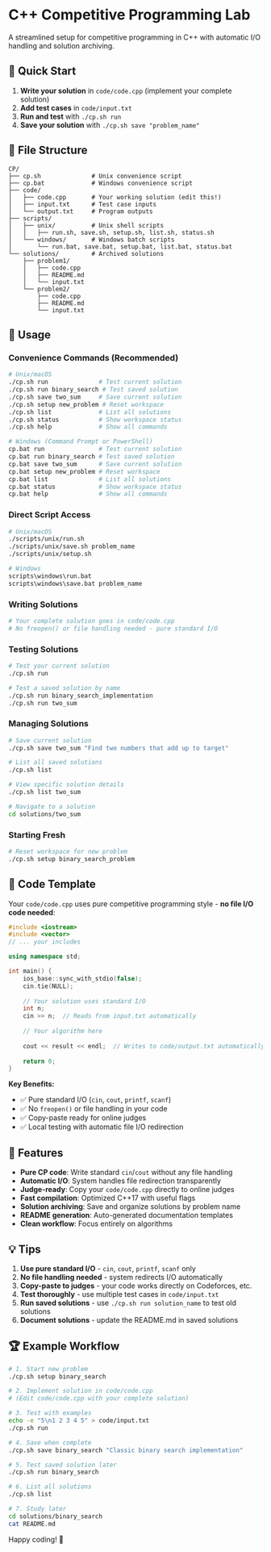 # C++ Competitive Programming Lab

A streamlined setup for competitive programming in C++ with automatic I/O handling and solution archiving.

## 🚀 Quick Start

1. **Write your solution** in `code/code.cpp` (implement your complete solution)
2. **Add test cases** in `code/input.txt`
3. **Run and test** with `./cp.sh run`
4. **Save your solution** with `./cp.sh save "problem_name"`

## 📁 File Structure

```
CP/
├── cp.sh              # Unix convenience script
├── cp.bat             # Windows convenience script
├── code/
│   ├── code.cpp       # Your working solution (edit this!)
│   ├── input.txt      # Test case inputs
│   └── output.txt     # Program outputs
├── scripts/
│   ├── unix/          # Unix shell scripts
│   │   ├── run.sh, save.sh, setup.sh, list.sh, status.sh
│   └── windows/       # Windows batch scripts
│       └── run.bat, save.bat, setup.bat, list.bat, status.bat
└── solutions/         # Archived solutions
    ├── problem1/
    │   ├── code.cpp
    │   ├── README.md
    │   └── input.txt
    └── problem2/
        ├── code.cpp
        ├── README.md
        └── input.txt
```

## 🔧 Usage

### Convenience Commands (Recommended)
```bash
# Unix/macOS
./cp.sh run              # Test current solution
./cp.sh run binary_search # Test saved solution
./cp.sh save two_sum     # Save current solution
./cp.sh setup new_problem # Reset workspace
./cp.sh list             # List all solutions
./cp.sh status           # Show workspace status
./cp.sh help             # Show all commands

# Windows (Command Prompt or PowerShell)
cp.bat run               # Test current solution
cp.bat run binary_search # Test saved solution  
cp.bat save two_sum      # Save current solution
cp.bat setup new_problem # Reset workspace
cp.bat list              # List all solutions
cp.bat status            # Show workspace status
cp.bat help              # Show all commands
```

### Direct Script Access
```bash
# Unix/macOS
./scripts/unix/run.sh
./scripts/unix/save.sh problem_name
./scripts/unix/setup.sh

# Windows
scripts\windows\run.bat
scripts\windows\save.bat problem_name
```

### Writing Solutions
```bash
# Your complete solution goes in code/code.cpp
# No freopen() or file handling needed - pure standard I/O
```

### Testing Solutions
```bash
# Test your current solution
./cp.sh run

# Test a saved solution by name
./cp.sh run binary_search_implementation
./cp.sh run two_sum
```

### Managing Solutions
```bash
# Save current solution
./cp.sh save two_sum "Find two numbers that add up to target"

# List all saved solutions
./cp.sh list

# View specific solution details
./cp.sh list two_sum

# Navigate to a solution
cd solutions/two_sum
```

### Starting Fresh
```bash
# Reset workspace for new problem
./cp.sh setup binary_search_problem
```

## 📝 Code Template

Your `code/code.cpp` uses pure competitive programming style - **no file I/O code needed**:

```cpp
#include <iostream>
#include <vector>
// ... your includes

using namespace std;

int main() {
    ios_base::sync_with_stdio(false);
    cin.tie(NULL);
    
    // Your solution uses standard I/O
    int n;
    cin >> n;  // Reads from input.txt automatically
    
    // Your algorithm here
    
    cout << result << endl;  // Writes to code/output.txt automatically
    
    return 0;
}
```

**Key Benefits:**
- ✅ Pure standard I/O (`cin`, `cout`, `printf`, `scanf`)
- ✅ No `freopen()` or file handling in your code
- ✅ Copy-paste ready for online judges
- ✅ Local testing with automatic file I/O redirection

## 🎯 Features

- **Pure CP code**: Write standard `cin`/`cout` without any file handling
- **Automatic I/O**: System handles file redirection transparently  
- **Judge-ready**: Copy your `code/code.cpp` directly to online judges
- **Fast compilation**: Optimized C++17 with useful flags
- **Solution archiving**: Save and organize solutions by problem name
- **README generation**: Auto-generated documentation templates
- **Clean workflow**: Focus entirely on algorithms

## 💡 Tips

1. **Use pure standard I/O** - `cin`, `cout`, `printf`, `scanf` only
2. **No file handling needed** - system redirects I/O automatically
3. **Copy-paste to judges** - your code works directly on Codeforces, etc.
4. **Test thoroughly** - use multiple test cases in `code/input.txt`
5. **Run saved solutions** - use `./cp.sh run solution_name` to test old solutions
6. **Document solutions** - update the README.md in saved solutions

## 🏆 Example Workflow

```bash
# 1. Start new problem
./cp.sh setup binary_search

# 2. Implement solution in code/code.cpp
# (Edit code/code.cpp with your complete solution)

# 3. Test with examples
echo -e "5\n1 2 3 4 5" > code/input.txt
./cp.sh run

# 4. Save when complete
./cp.sh save binary_search "Classic binary search implementation"

# 5. Test saved solution later
./cp.sh run binary_search

# 6. List all solutions
./cp.sh list

# 7. Study later
cd solutions/binary_search
cat README.md
```

Happy coding! 🚀
